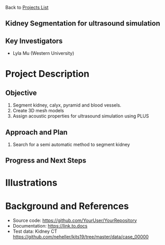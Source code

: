 Back to [Projects List](../../README.md#ProjectsList)

## Kidney Segmentation for ultrasound simulation

## Key Investigators
- Lyla Mu (Western University) 


# Project Description
<!-- Segment kidney, calyx, pyramid, blood vessels and other abdominal organs. Create 3D mesh models for ultrasound simulation using PLUS --> 

## Objective
1. Segment kidney, calyx, pyramid and blood vessels.
2. Create 3D mesh models
3. Assign acoustic properties for ultrasound simulation using PLUS


## Approach and Plan

1. Search for a semi automatic method to segment kidney 


## Progress and Next Steps

<!--Describe progress and next steps in a few bullet points as you are making progress.-->

# Illustrations

<!--Add pictures and links to videos that demonstrate what has been accomplished.-->

<!--![Description of picture](Example2.jpg)-->

<!--![Some more images](Example2.jpg)-->

# Background and References

<!--Use this space for information that may help people better understand your project, like links to papers, source code, or data.-->

- Source code: https://github.com/YourUser/YourRepository
- Documentation: https://link.to.docs
- Test data: Kidney CT https://github.com/neheller/kits19/tree/master/data/case_00000


